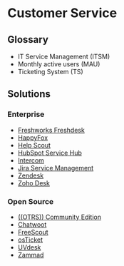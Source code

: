# Customer Service

<!--
https://freshdesk.com/helpdesk-management/ticketing-system/open-source
-->

## Glossary

- IT Service Management (ITSM)
- Monthly active users (MAU)
- Ticketing System (TS)

## Solutions

### Enterprise

- [Freshworks Freshdesk](https://freshdesk.com)
- [HappyFox](https://happyfox.com)
- [Help Scout](https://helpscout.com)
- [HubSpot Service Hub](https://hubspot.com/products/service)
- [Intercom](https://intercom.com)
- [Jira Service Management](https://atlassian.com/software/jira/service-management)
- [Zendesk](https://zendesk.com)
- [Zoho Desk](https://zoho.com/desk)

### Open Source

- [((OTRS)) Community Edition](https://github.com/OTRS/otrs)
- [Chatwoot](/chatwoot.md)
- [FreeScout](https://github.com/freescout-helpdesk/freescout)
- [osTicket](https://github.com/osTicket/osTicket)
- [UVdesk](https://uvdesk.com)
- [Zammad](https://github.com/zammad/zammad)
